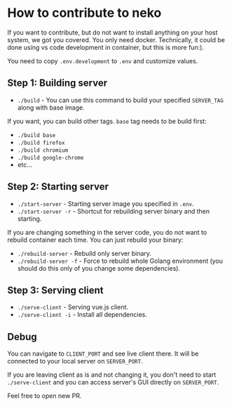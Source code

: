 # How to contribute to neko

If you want to contribute, but do not want to install anything on your host system, we got you covered. You only need docker. Technically, it could be done using vs code development in container, but this is more fun:).

You need to copy `.env.development` to `.env` and customize values.

## Step 1: Building server

- `./build` - You can use this command to build your specified `SERVER_TAG` along with base image.

If you want, you can build other tags. `base` tag needs to be build first:

- `./build base`
- `./build firefox`
- `./build chromium`
- `./build google-chrome`
- etc...

## Step 2: Starting server

- `./start-server` - Starting server image you specified in `.env`.
- `./start-server -r` - Shortcut for rebuilding server binary and then starting.

If you are changing something in the server code, you do not want to rebuild container each time. You can just rebuild your binary:

- `./rebuild-server` - Rebuild only server binary.
- `./rebuild-server -f` - Force to rebuild whole Golang environment (you should do this only of you change some dependencies).

## Step 3: Serving client

- `./serve-client` - Serving vue.js client.
- `./serve-client -i` - Install all dependencies.

## Debug

You can navigate to `CLIENT_PORT` and see live client there. It will be connected to your local server on `SERVER_PORT`.

If you are leaving client as is and not changing it, you don't need to start `./serve-client` and you can access server's GUI directly on `SERVER_PORT`.

Feel free to open new PR.
